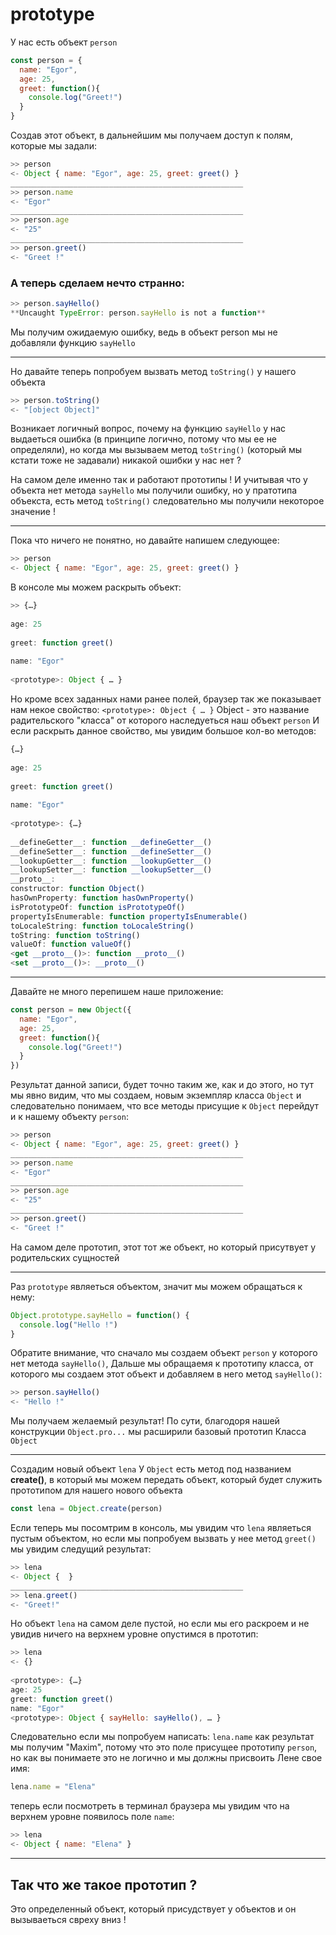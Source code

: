 # prototype

У нас есть объект `person`

```javascript
const person = {
  name: "Egor",
  age: 25, 
  greet: function(){
    console.log("Greet!")
  }
}
```

Создав этот объект, в дальнейшим мы получаем доступ к полям, которые мы задали:

```javascript
>> person 
<- Object { name: "Egor", age: 25, greet: greet() }
____________________________________________________
>> person.name 
<- "Egor"
____________________________________________________
>> person.age
<- "25"
____________________________________________________
>> person.greet() 
<- "Greet !"
```

### А теперь сделаем нечто странно:

```javascript
>> person.sayHello()
**Uncaught TypeError: person.sayHello is not a function**
```

Мы получим ожидаемую ошибку, ведь в объект person мы не добавляли функцию `sayHello`

*** 

Но давайте теперь попробуем вызвать метод `toString()` у нашего объекта 

```javascript
>> person.toString()
<- "[object Object]"
```

Возникает логичный вопрос, почему на функцию `sayHello` у нас выдаеться ошибка (в принципе логично, потому что мы ее не определяли), но когда мы вызываем метод `toString()` (который мы кстати тоже не задавали) никакой ошибки у нас нет ? 

На самом деле именно так и работают прототипы ! 
И учитывая что у объекта нет метода `sayHello` мы получили ошибку, но у пратотипа объекста, есть метод `toString()` следовательно мы получили некоторое значение !

***

Пока что ничего не понятно, но давайте напишем следующее:

```javascript
>> person 
<- Object { name: "Egor", age: 25, greet: greet() }
```
В консоле мы можем раскрыть объект:

```javascript
>> {…}
​
age: 25
​
greet: function greet()
​
name: "Egor"
​
<prototype>: Object { … }
```
Но кроме всех заданных нами ранее полей, браузер так же показывает нам некое свойство: `<prototype>: Object { … }`
Object - это название радительского "класса" от которого наследуеться наш объект `person`
И если раскрыть данное свойство, мы увидим большое кол-во методов:

```javascript
{…}
​
age: 25
​
greet: function greet()
​
name: "Egor"
​
<prototype>: {…}
​​
__defineGetter__: function __defineGetter__()
__defineSetter__: function __defineSetter__()
__lookupGetter__: function __lookupGetter__()
__lookupSetter__: function __lookupSetter__()
__proto__: 
constructor: function Object()
hasOwnProperty: function hasOwnProperty()
isPrototypeOf: function isPrototypeOf()
propertyIsEnumerable: function propertyIsEnumerable()
toLocaleString: function toLocaleString()
toString: function toString()
valueOf: function valueOf()
<get __proto__()>: function __proto__()
<set __proto__()>: __proto__()
```
*** 
Давайте не много перепишем наше приложение:

```javascript
const person = new Object({
  name: "Egor",
  age: 25, 
  greet: function(){
    console.log("Greet!")
  }
})
```
Результат данной записи, будет точно таким же, как и до этого, но тут мы явно видим, что мы создаем, новым экземпляр класса `Object` и следовательно понимаем, что все методы присущие к `Object` перейдут и к нашему объекту `person`:

```javascript
>> person 
<- Object { name: "Egor", age: 25, greet: greet() }
____________________________________________________
>> person.name 
<- "Egor"
____________________________________________________
>> person.age
<- "25"
____________________________________________________
>> person.greet() 
<- "Greet !"
```
На самом деле прототип, этот тот же объект, но который присутвует у родительских сущностей

***

Раз `prototype` являеться объектом, значит мы можем обращаться к нему:

```javascript
Object.prototype.sayHello = function() {
  console.log("Hello !")
}
```

Обратите внимание, что сначало мы создаем объект `person` у которого нет метода `sayHello()`,
Дальше мы обращаемя к прототипу класса, от которого мы создаем этот объект и добавляем в него метод `sayHello()`:

```javascript
>> person.sayHello()
<- "Hello !"
```
Мы получаем желаемый результат! 
По сути, благодоря нашей конструкции `Object.pro...` мы расширили базовый прототип Класса `Object` 

***
Создадим новый объект `lena`
У `Object` есть метод под названием **create()**, в который мы можем передать объект, который будет служить прототипом для нашего нового объекта 
```javascript
const lena = Object.create(person)
```

Если теперь мы посомтрим в консоль, мы увидим что `lena` являеться пустым объектом, но если мы попробуем вызвать у нее метод `greet()` мы увидим следущий результат:

```javascript
>> lena
<- Object {  }
____________________________________________________
>> lena.greet()
<- "Greet!"
```

Но объект `lena` на самом деле пустой, но если мы его раскроем и не увидив ничего на верхнем уровне опустимся в прототип:

```javascript
>> lena
<- {}
​
<prototype>: {…}
age: 25
greet: function greet()
name: "Egor"
<prototype>: Object { sayHello: sayHello(), … }
```

Следовательно если мы попробуем написать: `lena.name` как результат мы получим "Maxim", потому что это поле присущее прототипу `person`, но как вы понимаете это не логично и мы должны присвоить Лене свое имя:

```javascript
lena.name = "Elena"
```

теперь если посмотреть в терминал браузера мы увидим что на верхнем уровне появилось поле `name`:

```javascript
>> lena
<- Object { name: "Elena" }
```

*** 
## Так что же такое прототип ?

Это определенный объект, который присудствует у объектов и он вызываеться свреху вниз ! 

